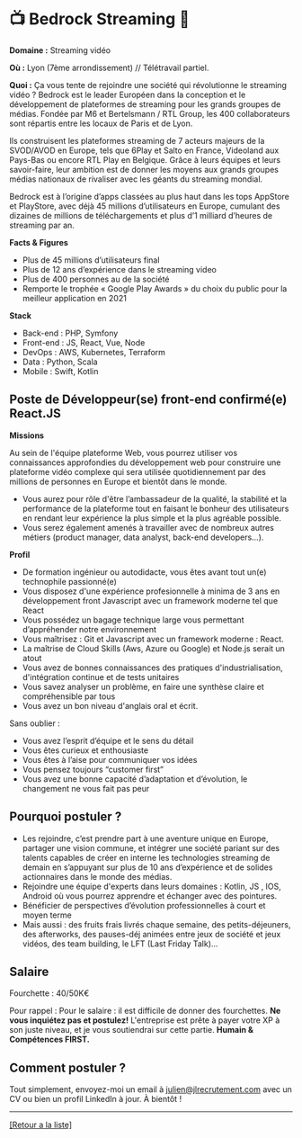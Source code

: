 # 📺 Bedrock Streaming 🎥

**Domaine :** Streaming vidéo  

**Où :** Lyon (7ème arrondissement) // Télétravail partiel. 

**Quoi :** Ça vous tente de rejoindre une société qui révolutionne le streaming vidéo ? 
Bedrock est le leader Européen dans la conception et le développement de plateformes de streaming pour les grands groupes de médias. Fondée par M6 et Bertelsmann / RTL Group, les 400 collaborateurs sont répartis entre les locaux de Paris et de Lyon.

Ils construisent les plateformes streaming de 7 acteurs majeurs de la SVOD/AVOD en Europe, tels que 6Play et Salto en France, Videoland aux Pays-Bas ou encore RTL Play en Belgique. Grâce à leurs équipes et leurs savoir-faire, leur ambition est de donner les moyens aux grands groupes médias nationaux de rivaliser avec les géants du streaming mondial.

Bedrock est à l’origine d’apps classées au plus haut dans les tops AppStore et PlayStore, avec déjà 45 millions d’utilisateurs en Europe, cumulant des dizaines de millions de téléchargements et plus d’1 milliard d’heures de streaming par an.

**Facts & Figures**

* Plus de 45 millions d’utilisateurs final
* Plus de 12 ans d’expérience dans le streaming video
* Plus de 400 personnes au de la société
* Remporte le trophée « Google Play Awards » du choix du public pour la meilleur application en 2021

**Stack**

* Back-end : PHP, Symfony
* Front-end : JS, React, Vue, Node
* DevOps : AWS, Kubernetes, Terraform
* Data : Python, Scala
* Mobile : Swift, Kotlin

## Poste de Développeur(se) front-end confirmé(e) React.JS

**Missions**

Au sein de l'équipe plateforme Web, vous pourrez utiliser vos connaissances approfondies du développement web pour construire une plateforme vidéo complexe qui sera utilisée quotidiennement par des millions de personnes en Europe et bientôt dans le monde.
* Vous aurez pour rôle d'être l’ambassadeur de la qualité, la stabilité et la performance de la plateforme tout en faisant le bonheur des utilisateurs en rendant leur expérience la plus simple et la plus agréable possible. 
* Vous serez également amenés à travailler avec de nombreux autres métiers (product manager, data analyst, back-end developers…).

**Profil**

* De formation ingénieur ou autodidacte, vous êtes avant tout un(e) technophile passionné(e)
* Vous disposez d'une expérience profesionnelle à minima de 3 ans en développement front Javascript avec un framework moderne tel que React
* Vous possédez un bagage technique large vous permettant d’appréhender notre environnement
* Vous maîtrisez : Git et Javascript avec un framework moderne : React. 
* La maîtrise de Cloud Skills (Aws, Azure ou Google) et Node.js serait un atout
* Vous avez de bonnes connaissances des pratiques d'industrialisation, d'intégration continue et de tests unitaires
* Vous savez analyser un problème, en faire une synthèse claire et compréhensible par tous
* Vous avez un bon niveau d'anglais oral et écrit. 

Sans oublier :

* Vous avez l’esprit d’équipe et le sens du détail
* Vous êtes curieux et enthousiaste
* Vous êtes à l’aise pour communiquer vos idées
* Vous pensez toujours “customer first”
* Vous avez une bonne capacité d’adaptation et d’évolution, le changement ne vous fait pas peur

## Pourquoi postuler ?

* Les rejoindre, c’est prendre part à une aventure unique en Europe, partager une vision commune, et intégrer une société pariant sur des talents capables de créer en interne les technologies streaming de demain en s’appuyant sur plus de 10 ans d’expérience et de solides actionnaires dans le monde des médias.
* Rejoindre une équipe d'experts dans leurs domaines : Kotlin, JS , IOS, Android où vous pourrez apprendre et échanger avec des pointures.
* Bénéficier de perspectives d’évolution professionnelles à court et moyen terme
* Mais aussi : des fruits frais livrés chaque semaine, des petits-déjeuners, des afterworks, des pauses-déj animées entre jeux de société et jeux vidéos, des team building, le LFT (Last Friday Talk)...

## Salaire

Fourchette : 40/50K€

Pour rappel :  Pour le salaire : il est difficile de donner des fourchettes. **Ne vous inquiétez pas et postulez!** L'entreprise est prête à payer votre XP à son juste niveau, et je vous soutiendrai sur cette partie. **Humain & Compétences FIRST.**

## Comment postuler ?

Tout simplement, envoyez-moi un email à julien@jlrecrutement.com avec un CV ou bien un profil LinkedIn à jour. À bientôt ! 


----
<a href="https://github.com/jlondiche/job-board-php/blob/master/README.md">[Retour a la liste]</a>
